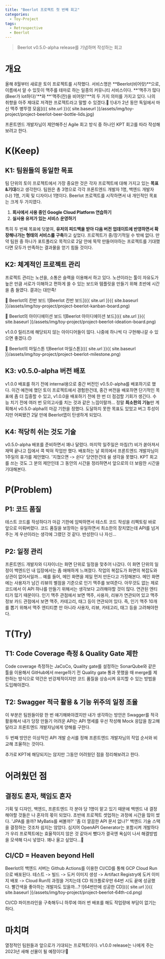 ```yaml
---
title: "Beerlot 프로젝트 첫 번째 회고"
categories:
  - Toy-Project
tags:
  - Retrospective
  - Beerlot
---
```


> Beerlot v0.5.0-alpha release를 기념하며 작성하는 회고

# 개요
올해 8월부터 새로운 토이 프로젝트를 시작했다. 서비스명은 **Beerlot(비어랏)**으로, 이름에서 알 수 있듯이 맥주를 테마로 하는 일종의 커뮤니티 서비스이다. **'맥주가 많다(Beer가 lot하다)'**와 **'맥주(잔)을 비어랏!'**의 두 가지 의미를 가지고 있다. 나의 취향을 아주 제대로 저격한 프로젝트라고 말할 수 있겠다.🤩
![내가 2년 동안 독일에서 마신 맥주 병뚜껑 모음]({{ site.url }}{{ site.baseurl }}/assets/img/toy-project/project-beerlot-beer-bottle-lids.jpg)

프론트엔드 개발자님이 제안해주신 Agile 회고 방식 중 하나인 KPT 회고를 따라 작성해보려고 한다.

# K(Keep)
## K1: 팀원들의 동일한 목표
팀 단위의 토이 프로젝트에서 가장 중요한 것은 각자 프로젝트에 대해 가지고 있는 **목표&기대**라고 생각한다. 팀원은 총 3명으로 각각 프론트엔드 개발자 1명, 백엔드 개발자(나) 1명, 기획 및 디자이너 1명이다. Beerlot 프로젝트를 시작하면서 내 개인적인 목표는 크게 두 가지였다. 

1. **회사에서 사용 중인 Google Cloud Platform 연습하기**
2. **실사용 유저가 있는 서비스 운영하기**

특히 두 번째 목표에 덧붙여, **유저의 피드백을 받아 다음 버전 업데이트에 반영하면서 확장해나가는 형태의 서비스를 구축**하고 싶었다. 프로젝트가 중/장기적일 수 밖에 없다. 만약 팀원 중 하나가 포트폴리오 목적으로 2달 안에 뚝딱 만들어야하는 프로젝트를 기대했다면 모두가 만족하는 결과물을 얻기 힘들 것이다.

## K2: 체계적인 프로젝트 관리
프로젝트 관리는 노션을, 소통은 슬랙을 이용해서 하고 있다. 노션이라는 툴이 자유도가 높은 만큼 서로가 이해하고 편하게 쓸 수 있는 보드와 템플릿을 만들기 위해 초반에 시간을 좀 들였다. 결과는 대만족!

🔽 Beerlot의 칸반 보드
![Beerlot 칸반 보드]({{ site.url }}{{ site.baseurl }}/assets/img/toy-project/project-beerlot-kanban-board.png)

🔽 Beerlot의 아이디에이션 보드
![Beerlot 아이디에이션 보드]({{ site.url }}{{ site.baseurl }}/assets/img/toy-project/project-beerlot-ideation-board.png)

v1.0.0 릴리즈에 해당되지 않는 아이디어들이 많다. 나중에 하나씩 다 구현해나갈 수 있으면 좋겠다.🙃

🔽 Beerlot의 마일스톤
![Beerlot 마일스톤]({{ site.url }}{{ site.baseurl }}/assets/img/toy-project/project-beerlot-milestone.png)

## K3: v0.5.0-alpha 버전 배포
v1.0.0 배포를 하기 전에 internal용으로 중간 버전인 v0.5.0-alpha를 배포하기로 했다. 이건 예전에 했던 토이 프로젝트에서 경험한건데, 중간 버전을 배포하면 단기적인 목표에 좀 더 집중할 수 있고, v1.0.0을 배포하기 전에 한 번 더 점검할 기회가 생긴다. 수능 치기 전에 여러 번 모의고사를 치는 것과 같은 느낌이랄까... 정말 **최소한의 기능**만 계획해서 v0.5.0-alpha의 마감 기한을 정했다. 도달하지 못한 목표도 있었고 버그 투성이지만 어찌됐건 2달 만에 Beerlot앱이 탄생하게 되었다.

## K4: 적당히 쉬는 것도 기술
v0.5.0-alpha 배포를 준비하면서 꽤나 달렸다. 마지막 일주일은 마침(?) 비가 쏟아져서 재택 끝나고 집에서 콕 박혀 작업만 했다. 배포하는 날 회의에서 프론트엔드 개발자님이 1주일의 휴가를 제안했다. '지쳤으면 -> 쉰다' 당연한건데 쉴 생각을 못했다. KPT 회고를 쓰는 것도 그 분의 제안인데 그 동안의 시간을 정리하면서 앞으로의 더 보람찬 시간을 기대해본다. 



# P(Problem)
## P1: 코드 품질
테스트 코드를 작성하다가 마감 기한에 임박하면서 테스트 코드 작성을 리펙토링 바로 앞으로 미뤄버렸다. 코드 품질을 보장하는 유일하면서 최소한의 장치였는데 API를 넘겨주는 게 우선이라는 생각에 그랬던 것 같다. 반성한다 나 자신...

## P2: 일정 관리
프론트엔드 개발자와 디자이너는 화면 단위로 일정을 맞추어 나갔다. 이 화면 단위의 일정이 백엔드인 내 입장에서는 좀 애매하게 느껴졌다. 작업의 복잡도가 화면의 복잡도와 상관이 없어서일까... 예를 들어, 메인 화면을 제일 먼저 만든다고 가정해본다. 메인 화면에는 사용자가 남긴 리뷰의 별점을 기준으로 인기 맥주를 보여준다. 아무것도 없는 제로 코드에서 이 API 하나를 만들기 위해서는 생각보다 고려해야할 것이 많다. 연관된 엔티티가 많기 때문이다. 인기 맥주 관점에서 보면 맥주, 사용자, 리뷰가 연관되어 있고 맥주 정보 카드 관점에서 보면 맥주, 카테고리, 태그 등이 연관되어 있다. 즉, 인기 맥주 10개를 뽑기 위해서 맥주 엔티티뿐 만 아니라 사용자, 리뷰, 카테고리, 태그 등을 고려해야한다.


# T(Try)
## T1: Code Coverage 측정 & Quality Gate 제한
Code coverage 측정하는 JaCoCo, Quality gate를 설정하는 SonarQube와 같은 툴을 이용해서 GitHub에서 merge하기 전 Quality gate 통과 못했을 때 merge를 제한하는 방식으로 약간은 반강제적이지만 코드 품질을 상승시켜 유지할 수 있는 방법을 도입해야겠다.

## T2: Swagger 적극 활용 & 기능 위주의 일정 조율
이 부분은 팀원들이랑 한 번 얘기해봐야겠지만 내가 생각하는 방안은 Swagger를 적극 활용해서 내가 당장 만들기 어려운 API는 API 명세를 우선 작성해 Mock 응답을 참고해달라고 프론트엔드 개발자님에게 양해를 구한다. 

두 번째 방안은 이상적인 API 개발 순서를 정해 프론트엔드 개발자님의 작업 순서와 비교해 조율하는 것이다.


추가로 KPT에 해당되지는 않지만 그동안 어려웠던 점을 정리해보려고 한다.

# 어려웠던 점
## 결정도 혼자, 책임도 혼자
기획 및 디자인, 백엔드, 프론트엔드 각 분야 당 1명이 맡고 있기 때문에 백엔드 내 결정해야할 것들은 나 혼자의 몫이 되었다. 초반에 프로젝트 셋업하는 과정에 시간을 많이 썼다. 'JPA를 쓸까? MyBatis를 써볼까?' '좀 더 깔끔한 API 문서 없나?' 백엔드 기술 스택을 결정하는 것조차 쉽지는 않았다. 심지어 OpenAPI Generator는 포함시켜 개발하다가 우리 프로젝트에는 효율적이지 않은 것 같아서 뺐다가 결국엔 욕심이 나서 해결방법을 모색해 다시 넣었다. 꽤나 울고 싶었다...🥲

## CI/CD = Heaven beyond Hell
Beerlot의 백엔드 서버는 Github Actions를 이용한 CI/CD를 통해 GCP Cloud Run으로 배포된다. 테스트 -> 빌드 -> 도커 이미지 생성 -> Artifact Registry에 도커 이미지 배포 -> Cloud Run의 과정을 거치는데 CD 워크플로우만 64번 시도 끝에 성공했다. 빨간색을 좋아하는 개발자도 있을까...?
![64번만에 성공한 CD]({{ site.url }}{{ site.baseurl }}/assets/img/toy-project/project-beerlot-64th-cd.png)

CI/CD 파이프라인을 구축해두니 하루에 여러 번 배포를 해도 작업량에 부담이 없기는 하다.

# 마치며
열정적인 팀원들과 앞으로가 기대되는 프로젝트이다. v1.0.0 release는 나에게 주는 2023년 새해 선물이 될 예정이다!🎁